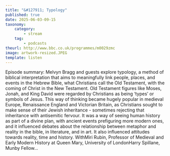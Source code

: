 ```yaml
---
title: "&#127911; Typology"
published: true
date: 2025-06-03-09-15
taxonomy:
    category:
        - stream
    tag:
        - podcasts
theurl: http://www.bbc.co.uk/programmes/m0029zmc
image: artwork-resized.JPEG
template: listen
---
```


Episode summary: Melvyn Bragg and guests explore typology, a method of biblical interpretation that aims to meaningfully link people, places, and events in the Hebrew Bible, what Christians call the Old Testament, with the coming of Christ in the New Testament. Old Testament figures like Moses, Jonah, and King David were regarded by Christians as being &lsquo;types&rsquo; or symbols of Jesus. This way of thinking became hugely popular in medieval Europe, Renaissance England and Victorian Britain, as Christians sought to make sense of their Jewish inheritance - sometimes rejecting that inheritance with antisemitic fervour. It was a way of seeing human history as part of a divine plan, with ancient events prefiguring more modern ones, and it influenced debates about the relationship between metaphor and reality in the bible, in literature, and in art. It also influenced attitudes towards reality, time and history. WithMiri Rubin, Professor of Medieval and Early Modern History at Queen Mary, University of LondonHarry Spillane, Munby Fellow&hellip;
